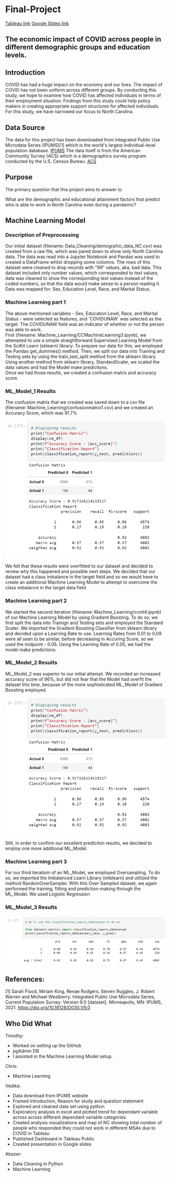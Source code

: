 # Final-Project

[Tableau link](https://public.tableau.com/views/COVID_Unemployment_FinalProject/Demographics_COVID_Unemploment?:language=en-US&publish=yes&:display_count=n&:origin=viz_share_link)
[Google Slides link](https://docs.google.com/presentation/d/1k6wv3H_Mgpk6BEwemjXwz6_-_uWN5hgIVZbxTKltWvo/edit?usp=sharing)

## The economic impact of COVID across people in different demographic groups and education levels.

## Introduction
COVID has had a huge impact on the economy and our lives. The impact of COVID has not been uniform across different groups. By conducting this study, we hope to examine how COVID has affected individuals in terms of their employment situation. Findings from this study could help policy makers in creating appropriate support structures for affected individuals. For this study, we have narrowed our focus to North Carolina. 

## Data Source
The data for this project has been downloaded from Integrated Public Use Microdata Series (IPUMS)[1] which is the world's largest individual-level population database.
[IPUMS](https://en.wikipedia.org/wiki/IPUMS)
The data itself is from the American Community Survey (ACS) which is a demographics survey program conducted by the U.S. Census Bureau.
[ACS](https://en.wikipedia.org/wiki/American_Community_Survey)

## Purpose
The primary question that this project aims to answer is:

What are the demographic and educational attainment factors that predict who is able to work in North Carolina even during a pandemic?

## Machine Learning Model
### Description of Preprocessing

Our initial dataset (filename: Data_Cleaning/demogrphic_data_NC.csv) was created from a raw file, which was pared down to show only North Carolina data. The data was read into a Jupyter Notebook and Pandas was used to created a DataFrame whilst dropping some columns.  The rows of this dataset were cleaned to drop records with "99" values, aka, bad data.  This dataset included only number values, which corresponded to text values; data was cleaned to show the corresponding text values instead of the coded numbers, so that the data would make sense to a person reading it.  Data was mapped for: Sex, Education Level, Race, and Marital Status.  

### Machine Learning part 1
The above mentioned variables - Sex, Education Level, Race, and Marital Status - were selected as features, and 'COVIDUNAW' was selected as the target.  The COVIDUNAW field was an indicator of whether or not the person was able to work.  
First (filename: Machine_Learning/CCMachineLearning3.ipynb), we attempted to use a simple straightforward Supervised Learning Model from the SciKit Learn (sklearn) library.  To prepare our data for this, we employed the Pandas get_dummies() method. Then, we split our data into Training and Testing sets by using the train_test_split method from the sklearn library.  Using another method from sklearn library, StandardScaler, we scaled the data values and had the Model make predictions.  
Once we had those results, we created a confusion matrix and accuracy score.

### ML_Model_1 Results
The confusion matrix that we created was saved down to a csv file (filename: Machine_Learning/confusionmatrix1.csv) and we created an Accuracy Score, which was 91.7%

![Confusion Matrix #1](Resources/cm1.png)

We felt that these results were overfitted to our dataset and decided to review why this happened and possible next steps.  We decided that our dataset had a class imbalance in the target field and so we would have to create an additional Machine Learning Model to attempt to overcome the class imbalance in the target data field.

### Machine Learning part 2
We started the second iteration (filename: Machine_Learning/ccml4.ipynb) of our Machine Learning Model by using Gradient Boosting.  To do so, we first split the data into Trainign and Testing sets and employed the Standard Scaler.  We imported the Gradient Boosting Classifier from sklearn library and decided upon a Learning Rate to use.  Learning Rates from 0.01 to 0.09 were all seen to be similar, before decreasing in Accuring Score, so we used the midpoint - 0.05.  Using the Learning Rate of 0.05, we had the model make predictions.

### ML_Model_2 Results
ML_Model_2 was superior to our initial attempt.  We recorded an increased accuracy score of 96%, but did not fear that the Model had overfit the dataset this time, because of the more sophisticated ML_Model of Gradient Boosting employed.

![Confusion Matrix #2](Resources/cm1.png)

Still, in order to confirm our excellent prediciton results, we decided to employ one more additional ML_Model.

### Machine Learning part 3
For our third iteratioin of an ML_Model, we employed Oversampling.  To do so, we imported the Imbalanced Learn Library (imblearn) and utilized the method RandomOverSampler.  With this Over-Sampled dataset, we again performed the training, fitting and prediciton-making through the ML_Model.  We used Logistic Regression 

### ML_Model_3 Results


![Classification Report](Resources/cm3.png)


## References: 

[1] Sarah Flood, Miriam King, Renae Rodgers, Steven Ruggles, J. Robert Warren and Michael Westberry. Integrated Public Use Microdata Series, Current Population Survey: Version 9.0 [dataset]. Minneapolis, MN: IPUMS, 2021. https://doi.org/10.18128/D030.V9.0



## Who Did What 
Timothy: 
- Worked on setting up the GitHub
- pgAdmin DB
- I assisted in the Machine Learning Model setup.  

Chris:  
- Machine Learning 

Vedika:
- Data download from IPUMS website
- Framed Introduction, Reason for study and question statement
- Explored and cleaned data set using python
- Exploratory analysis in excel and plotted trend for dependant variable across across different dependant variable categories.
- Created analysis visualizations and map of NC showing total number of people who responded they could not work in different MSAs due to COVID in Tableau 
- Published Dashboard in Tableau Public
- Created presentation in Google slides 

Abazer:
- Data Cleaning in Python
- Machine Learning
